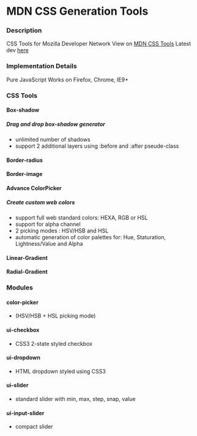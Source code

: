 MDN CSS Generation Tools
====

### Description
  CSS Tools for Mozilla Developer Network
  View on [MDN CSS Tools](https://developer.mozilla.org/en-US/docs/Web/CSS/Tools "CSS Tools")
  Latest dev [here](http://redenergy.github.io/GSoC/ "CSS Tools")

### Implementation Details
  Pure JavaScript
  Works on Firefox, Chrome, IE9+

### CSS Tools

#### Box-shadow
##### Drag and drop box-shadow generator
* unlimited number of shadows
* support 2 additional layers using :before and :after pseude-class

#### Border-radius

#### Border-image

#### Advance ColorPicker
#####  Create custom web colors
* support full web standard colors: HEXA, RGB or HSL
* support for alpha channel
* 2 picking modes : HSV/HSB and HSL
* automatic generation of color palettes for: Hue, Staturation, Lightness/Value and Alpha

#### Linear-Gradient

#### Radial-Gradient

### Modules

#### color-picker
* (HSV/HSB + HSL picking mode)

#### ui-checkbox
* CSS3 2-state styled checkbox

#### ui-dropdown
* HTML dropdown styled using CSS3

#### ui-slider
* standard slider with min, max, step, snap, value

#### ui-input-slider
* compact slider

